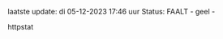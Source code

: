 laatste update: 
di 05-12-2023 17:46   uur 
Status: FAALT - geel - 
<div class="service Y">httpstat</div>